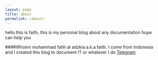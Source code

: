 ```yaml
---
layout: page
title: about
permalink: /about/
---
```

hello this is faith, this is my personal blog about any documentation
hope can help you

####Whoimi
muhammad fatih al adzkia a.k.a faith. I come from Indonesia and I created this blog to document IT or whatever I do [Telegram](t.me/Kiaaa_020)
